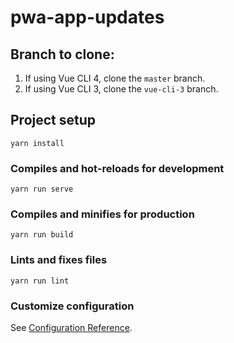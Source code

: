 # pwa-app-updates

## Branch to clone:

1. If using Vue CLI 4, clone the `master` branch.
2. If using Vue CLI 3, clone the `vue-cli-3` branch.

## Project setup

```
yarn install
```

### Compiles and hot-reloads for development

```
yarn run serve
```

### Compiles and minifies for production

```
yarn run build
```

### Lints and fixes files

```
yarn run lint
```

### Customize configuration

See [Configuration Reference](https://cli.vuejs.org/config/).
